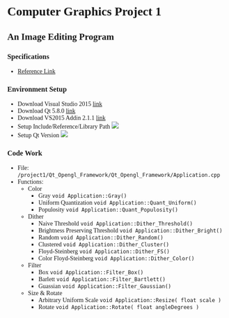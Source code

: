 <font face='times'>

# Computer Graphics Project 1
## An Image Editing Program
### Specifications
* [Reference Link](http://dgmm.csie.ntust.edu.tw/?ac1=courprojdetail_CG2012F_3&id=5880706e6e9fe&sid=5880711e91d54)
### Environment Setup
* Download Visual Studio 2015 [link](https://msdn.microsoft.com/zh-tw/library/dd831853.aspx)
* Download Qt 5.8.0 [link](https://download.qt.io/archive/qt/5.8/5.8.0/qt-opensource-windows-x86-msvc2015_64-5.8.0.exe.mirrorlist)
* Download VS2015 Addin 2.1.1 [link](https://download.qt.io/archive/vsaddin/qt-vs-tools-msvc2015-2.1.1.vsix.mirrorlist)
* Setup Include/Reference/Library Path
  ![](https://i.imgur.com/djTHnbj.png)
* Setup Qt Version
  ![](https://i.imgur.com/veloYoq.png)

### Code Work
* File: `/project1/Qt_Opengl_Framework/Qt_Opengl_Framework/Application.cpp`
* Functions:
    * Color
        * Gray `void Application::Gray()`
        * Uniform Quantization `void Application::Quant_Uniform()`
        * Populosity `void Application::Quant_Populosity()`
    * Dither
        * Naive Threshold `void Application::Dither_Threshold()`
        * Brightness Preserving Threshold `void Application::Dither_Bright()`
        * Random `void Application::Dither_Random()`
        * Clustered `void Application::Dither_Cluster()`
        * Floyd-Steinberg `void Application::Dither_FS()`
        * Color Floyd-Steinberg `void Application::Dither_Color()`
    * Filter
        * Box `void Application::Filter_Box()`
        * Barlett `void Application::Filter_Bartlett()`
        * Guassian `void Application::Filter_Gaussian()`
    * Size & Rotate
        * Arbitrary Uniform Scale `void Application::Resize( float scale )`
        * Rotate `void Application::Rotate( float angleDegrees )`
